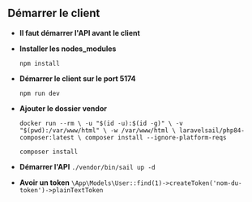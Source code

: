 **Démarrer le client**
----
* **Il faut démarrer l'API avant le client**
* **Installer les nodes_modules**

  `npm install`
  
* **Démarrer le client sur le port 5174**

  `npm run dev`

* **Ajouter le dossier vendor**

  `docker run --rm \
    -u "$(id -u):$(id -g)" \
    -v "$(pwd):/var/www/html" \
    -w /var/www/html \
    laravelsail/php84-composer:latest \
    composer install --ignore-platform-reqs`
  
  `composer install`

* **Démarrer l'API**
  `./vendor/bin/sail up -d`

* **Avoir un token**
  `\App\Models\User::find(1)->createToken('nom-du-token')->plainTextToken`
